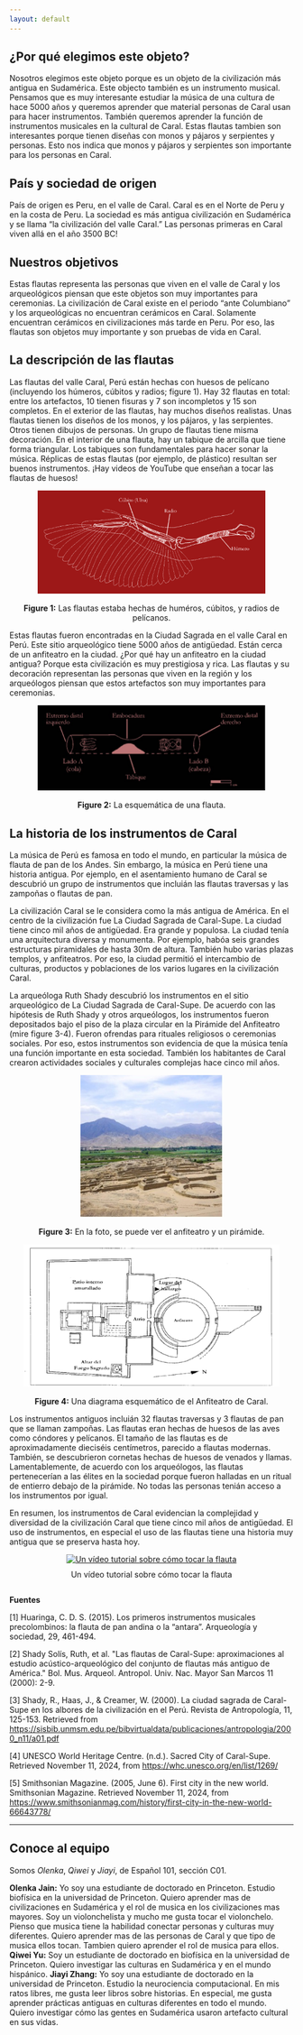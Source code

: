```yaml
---
layout: default
---
```

## ¿Por qué elegimos este objeto?
Nosotros elegimos este objeto porque es un objeto de la civilización más antigua en Sudamérica. Este objecto también es un instrumento musical. Pensamos que es muy interesante estudiar la música de una cultura de hace 5000 años y queremos aprender que material personas de Caral usan para hacer instrumentos. También queremos aprender la función de instrumentos musicales en la cultural de Caral. Estas flautas tambien son interesantes porque tienen diseñas con monos y pájaros y serpientes y personas. Esto nos indica que monos y pájaros y serpientes son importante para los personas en Caral.

## País y sociedad de origen

País de origen es Peru, en el valle de Caral. Caral es en el Norte de Peru y en la costa de Peru. La sociedad es más antigua civilización en Sudamérica y se llama “la civilización del valle Caral.” Las personas primeras en Caral viven allá en el año 3500 BC!

## Nuestros objetivos

Estas flautas representa las personas que viven en el valle de Caral y los arqueológicos piensan que este objetos son muy importantes para ceremonias. La civilización de Caral existe en el periodo “ante Columbiano” y los arqueológicas no encuentran cerámicos en Caral. Solamente encuentran cerámicos en civilizaciones más tarde en Peru. Por eso, las flautas son objetos muy importante y son pruebas de vida en Caral. 

## La descripción de las flautas

Las flautas del valle Caral, Perú están hechas con huesos de pelícano (incluyendo los húmeros, cúbitos y radios; figure 1). Hay 32 flautas en total: entre los artefactos, 10 tienen fisuras y 7 son incompletos y 15 son completos. En el exterior de las flautas, hay muchos diseños realistas. Unas flautas tienen los diseños de los monos, y los pájaros, y las serpientes. Otros tienen dibujos de personas. Un grupo de flautas tiene misma decoración. En el interior de una flauta, hay un tabique de arcilla que tiene forma triangular. Los tabiques son fundamentales para hacer sonar la música. Réplicas de estas flautas (por ejemplo, de plástico) resultan ser buenos instrumentos. ¡Hay videos de YouTube que enseñan a tocar las flautas de huesos! 
 
 <p align="center">
  <img src="/assets/img/p2_f2.png" alt="" width="80%">
</p>

<p align="center"><b>Figure 1:</b> Las flautas estaba hechas de huméros, cúbitos, y radios de pelícanos.</p>

Estas flautas fueron encontradas en la Ciudad Sagrada en el valle Caral en Perú. Este sitio arqueológico tiene  5000 años de antigüedad. Están cerca de un anfiteatro en la ciudad. ¿Por qué hay un anfiteatro en la ciudad antigua? Porque esta civilización es muy prestigiosa y rica. Las flautas y su decoración representan las personas que viven en la región y los arqueólogos piensan que estos artefactos son muy importantes para ceremonias.

<p align="center">
  <img src="/assets/img/p2_f3.png" alt="" width="80%">
</p>

<p align="center"><b>Figure 2:</b> La esquemática de una flauta.</p>


## La historia de los instrumentos de Caral

La música de Perú es famosa en todo el mundo, en particular la música de flauta de pan de los Andes. Sin embargo, la música en Perú tiene una historia antigua. Por ejemplo, en el asentamiento humano de Caral se descubrió un grupo de instrumentos que incluián las flautas traversas y las zampoñas o flautas de pan.

La civilización Caral se le considera como la más antigua de América. En el centro de la civilización fue La Ciudad Sagrada de Caral-Supe. La ciudad tiene cinco mil años de antigüedad. Era grande y populosa. La ciudad tenía una arquitectura diversa y monumenta. Por ejemplo, habóa seis grandes estructuras piramidales de hasta 30m de altura. También hubo varias plazas templos, y anfiteatros. Por eso, la ciudad permitió el intercambio de culturas, productos y poblaciones de los varios lugares en la civilización Caral. 
  
La arqueóloga Ruth Shady descubrió los instrumentos en el sitio arqueológico de La Ciudad Sagrada de Caral-Supe. De acuerdo con las hipótesis de Ruth Shady y otros arqueólogos, los instrumentos fueron depositados bajo el piso de la plaza circular en la Pirámide del Anfiteatro (mire figure 3-4). Fueron ofrendas para rituales religiosos o ceremonias sociales. Por eso, estos instrumentos son evidencia de que la música tenía una función importante en esta sociedad. También los habitantes de Caral crearon actividades sociales y culturales complejas hace cinco mil años. 

<p align="center">
  <img src="/assets/img/p3_f1a.jpg" alt="" width="50%">
</p>

<p align="center"><b>Figure 3:</b>  En la foto, se puede ver el anfiteatro y un pirámide. </p>

<p align="center">
  <img src="/assets/img/p3_f1b.png" alt="" width="90%">
</p>

<p align="center"><b>Figure 4:</b> Una diagrama esquemático de el Anfiteatro de Caral. </p>

Los instrumentos antiguos incluián 32 flautas traversas y 3 flautas de pan que se llaman zampoñas. Las flautas eran hechas de huesos de las aves como cóndores y pelícanos. El tamaño de las flautas es de aproximadamente dieciséis centímetros, parecido a flautas modernas. También, se descubrieron cornetas hechas de huesos de venados y llamas. Lamentablemente, de acuerdo con los arqueólogos, las flautas pertenecerían a las élites en la sociedad porque fueron halladas en un ritual de entierro debajo de la pirámide. No todas las personas tenián acceso a los instrumentos por igual. 

En resumen, los instrumentos de Caral evidencian la complejidad y diversidad de la civilización Caral que tiene cinco mil años de antigüedad. El uso de instrumentos, en especial el uso de las flautas tiene una historia muy antigua que se preserva hasta hoy. 

<div style="text-align: center; display: flex; flex-direction: column; align-items: center;">
  <a href="https://www.youtube.com/watch?v=UTHDyP7689k">
    <img src="https://img.youtube.com/vi/UTHDyP7689k/0.jpg" alt="Un vídeo tutorial sobre cómo tocar la flauta" style="border: none;" />
  </a>
  <p style="margin-top: 10px;">Un vídeo tutorial sobre cómo tocar la flauta</p>
</div>


**Fuentes**

[1] Huaringa, C. D. S. (2015). Los primeros instrumentos musicales precolombinos: la flauta de pan andina o la “antara”. Arqueología y sociedad, 29, 461-494.

[2] Shady Solís, Ruth, et al. "Las flautas de Caral-Supe: aproximaciones al estudio acústico-arqueológico del conjunto de flautas más antiguo de América." Bol. Mus. Arqueol. Antropol. Univ. Nac. Mayor San Marcos 11 (2000): 2-9.

[3] Shady, R., Haas, J., & Creamer, W. (2000). La ciudad sagrada de Caral-Supe en los albores de la civilización en el Perú. Revista de Antropología, 11, 125-153. Retrieved from https://sisbib.unmsm.edu.pe/bibvirtualdata/publicaciones/antropologia/2000_n11/a01.pdf

[4] UNESCO World Heritage Centre. (n.d.). Sacred City of Caral-Supe. Retrieved November 11, 2024, from https://whc.unesco.org/en/list/1269/

[5] Smithsonian Magazine. (2005, June 6). First city in the new world. Smithsonian Magazine. Retrieved November 11, 2024, from https://www.smithsonianmag.com/history/first-city-in-the-new-world-66643778/

---
## Conoce al equipo

Somos *Olenka*, *Qiwei* y *Jiayi*, de Español 101, sección C01.

**Olenka Jain:** Yo soy una estudiante de doctorado en Princeton. Estudio biofísica en la universidad de Princeton. Quiero aprender mas de civilizaciones en Sudamérica y el rol de musica en los civilizaciones mas mayores. Soy un violonchelista y mucho me gusta tocar el violonchelo. Pienso que musica tiene la habilidad conectar personas y culturas muy diferentes. Quiero aprender mas de las personas de Caral y que tipo de musica ellos tocan. Tambien quiero aprender el rol de musica para ellos. 
**Qiwei Yu:** Soy un estudiante de doctorado en biofísica en la universidad de Princeton. Quiero investigar las culturas en Sudamérica y en el mundo hispánico. 
**Jiayi Zhang:** Yo soy una estudiante de doctorado en la universidad de Princeton. Estudio la neurociencia computacional. En mis ratos libres, me gusta leer libros sobre historias. En especial, me gusta aprender prácticas antiguas en culturas diferentes en todo el mundo. Quiero investigar cómo las gentes en Sudamérica usaron artefacto cultural en sus vidas.
